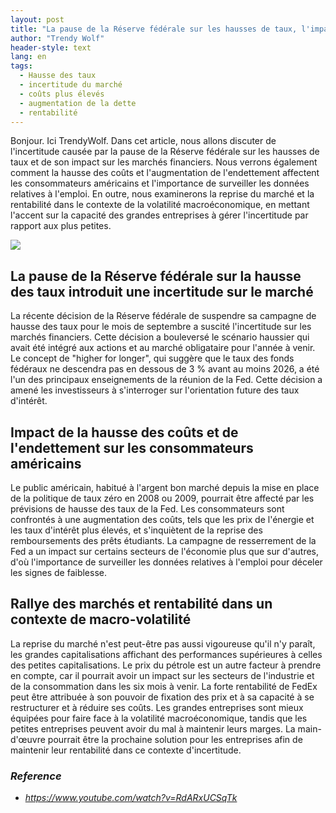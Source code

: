 ```yaml
---
layout: post
title: "La pause de la Réserve fédérale sur les hausses de taux, l'impact sur les marchés financiers et les difficultés des consommateurs américains"
author: "Trendy Wolf"
header-style: text
lang: en
tags:
  - Hausse des taux
  - incertitude du marché
  - coûts plus élevés
  - augmentation de la dette
  - rentabilité
---
```


Bonjour. Ici TrendyWolf. Dans cet article, nous allons discuter de l'incertitude causée par la pause de la Réserve fédérale sur les hausses de taux et de son impact sur les marchés financiers. Nous verrons également comment la hausse des coûts et l'augmentation de l'endettement affectent les consommateurs américains et l'importance de surveiller les données relatives à l'emploi. En outre, nous examinerons la reprise du marché et la rentabilité dans le contexte de la volatilité macroéconomique, en mettant l'accent sur la capacité des grandes entreprises à gérer l'incertitude par rapport aux plus petites.

<img
    src="https://i.ytimg.com/vi/RdARxUCSqTk/hqdefault.jpg"
/>


## La pause de la Réserve fédérale sur la hausse des taux introduit une incertitude sur le marché
La récente décision de la Réserve fédérale de suspendre sa campagne de hausse des taux pour le mois de septembre a suscité l'incertitude sur les marchés financiers. Cette décision a bouleversé le scénario haussier qui avait été intégré aux actions et au marché obligataire pour l'année à venir. Le concept de "higher for longer", qui suggère que le taux des fonds fédéraux ne descendra pas en dessous de 3 % avant au moins 2026, a été l'un des principaux enseignements de la réunion de la Fed. Cette décision a amené les investisseurs à s'interroger sur l'orientation future des taux d'intérêt.

## Impact de la hausse des coûts et de l'endettement sur les consommateurs américains
Le public américain, habitué à l'argent bon marché depuis la mise en place de la politique de taux zéro en 2008 ou 2009, pourrait être affecté par les prévisions de hausse des taux de la Fed. Les consommateurs sont confrontés à une augmentation des coûts, tels que les prix de l'énergie et les taux d'intérêt plus élevés, et s'inquiètent de la reprise des remboursements des prêts étudiants. La campagne de resserrement de la Fed a un impact sur certains secteurs de l'économie plus que sur d'autres, d'où l'importance de surveiller les données relatives à l'emploi pour déceler les signes de faiblesse.

## Rallye des marchés et rentabilité dans un contexte de macro-volatilité
La reprise du marché n'est peut-être pas aussi vigoureuse qu'il n'y paraît, les grandes capitalisations affichant des performances supérieures à celles des petites capitalisations. Le prix du pétrole est un autre facteur à prendre en compte, car il pourrait avoir un impact sur les secteurs de l'industrie et de la consommation dans les six mois à venir. La forte rentabilité de FedEx peut être attribuée à son pouvoir de fixation des prix et à sa capacité à se restructurer et à réduire ses coûts. Les grandes entreprises sont mieux équipées pour faire face à la volatilité macroéconomique, tandis que les petites entreprises peuvent avoir du mal à maintenir leurs marges. La main-d'œuvre pourrait être la prochaine solution pour les entreprises afin de maintenir leur rentabilité dans ce contexte d'incertitude.


### _Reference_
- _https://www.youtube.com/watch?v=RdARxUCSqTk_


